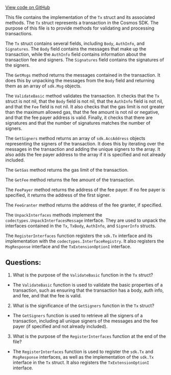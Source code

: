 [View code on GitHub](https://github.com/cosmos/cosmos-sdk/blob/main/types/tx/types.go)

This file contains the implementation of the `Tx` struct and its associated methods. The `Tx` struct represents a transaction in the Cosmos SDK. The purpose of this file is to provide methods for validating and processing transactions.

The `Tx` struct contains several fields, including `Body`, `AuthInfo`, and `Signatures`. The `Body` field contains the messages that make up the transaction, while the `AuthInfo` field contains information about the transaction fee and signers. The `Signatures` field contains the signatures of the signers.

The `GetMsgs` method returns the messages contained in the transaction. It does this by unpacking the messages from the `Body` field and returning them as an array of `sdk.Msg` objects.

The `ValidateBasic` method validates the transaction. It checks that the `Tx` struct is not nil, that the `Body` field is not nil, that the `AuthInfo` field is not nil, and that the `Fee` field is not nil. It also checks that the gas limit is not greater than the maximum allowed gas, that the fee amount is not nil or negative, and that the fee payer address is valid. Finally, it checks that there are signatures and that the number of signatures matches the number of signers.

The `GetSigners` method returns an array of `sdk.AccAddress` objects representing the signers of the transaction. It does this by iterating over the messages in the transaction and adding the unique signers to the array. It also adds the fee payer address to the array if it is specified and not already included.

The `GetGas` method returns the gas limit of the transaction.

The `GetFee` method returns the fee amount of the transaction.

The `FeePayer` method returns the address of the fee payer. If no fee payer is specified, it returns the address of the first signer.

The `FeeGranter` method returns the address of the fee granter, if specified.

The `UnpackInterfaces` methods implement the `codectypes.UnpackInterfacesMessage` interface. They are used to unpack the interfaces contained in the `Tx`, `TxBody`, `AuthInfo`, and `SignerInfo` structs.

The `RegisterInterfaces` function registers the `sdk.Tx` interface and its implementation with the `codectypes.InterfaceRegistry`. It also registers the `MsgResponse` interface and the `TxExtensionOptionI` interface.
## Questions: 
 1. What is the purpose of the `ValidateBasic` function in the `Tx` struct?
- The `ValidateBasic` function is used to validate the basic properties of a transaction, such as ensuring that the transaction has a body, auth info, and fee, and that the fee is valid.

2. What is the significance of the `GetSigners` function in the `Tx` struct?
- The `GetSigners` function is used to retrieve all the signers of a transaction, including all unique signers of the messages and the fee payer (if specified and not already included).

3. What is the purpose of the `RegisterInterfaces` function at the end of the file?
- The `RegisterInterfaces` function is used to register the `sdk.Tx` and `MsgResponse` interfaces, as well as the implementation of the `sdk.Tx` interface in the `Tx` struct. It also registers the `TxExtensionOptionI` interface.